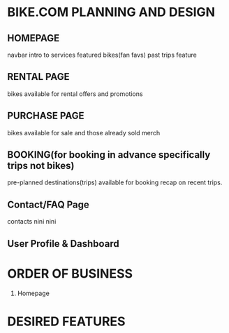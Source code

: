 # BIKE.COM PLANNING AND DESIGN

## HOMEPAGE

navbar
intro to services
featured bikes(fan favs)
past trips feature

## RENTAL PAGE

bikes available for rental
offers and promotions

## PURCHASE PAGE

bikes available for sale and those already sold
merch

## BOOKING(for booking in advance specifically trips not bikes)

pre-planned destinations(trips) available for booking
recap on recent trips.

## Contact/FAQ Page

contacts nini nini

## User Profile & Dashboard

# ORDER OF BUSINESS

1. Homepage

# DESIRED FEATURES
